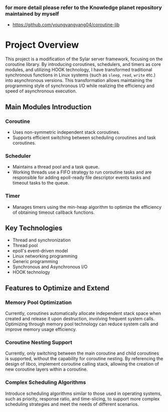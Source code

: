 ### for more detail please refer to the Knowledge planet repository maintained by myself
* https://github.com/youngyangyang04/coroutine-lib

# Project Overview
This project is a modification of the Sylar server framework, focusing on the coroutine library. By introducing coroutines, schedulers, and timers as core modules, and utilizing HOOK technology, I have transformed traditional synchronous functions in Linux systems (such as `sleep`, `read`, `write` etc.) into asynchronous versions. This transformation allows maintaining the programming style of synchronous I/O while realizing the efficiency and speed of asynchronous execution.

## Main Modules Introduction

### Coroutine 
 * Uses non-symmetric independent stack coroutines.
 * Supports efficient switching between scheduling coroutines and task coroutines.

### Scheduler
 * Maintains a thread pool and a task queue.
 * Working threads use a FIFO strategy to run coroutine tasks and are responsible for adding epoll-ready file descriptor events tasks and timeout tasks to the queue.

### Timer
 * Manages timers using the min-heap algorithm to optimize the efficiency of obtaining timeout callback functions.

## Key Technologies

 * Thread and synchronization
 * Thread pool 
 * epoll's event-driven model
 * Linux networking programming
 * Generic programming
 * Synchronous and Asynchronous I/O
 * HOOK technology

## Features to Optimize and Extend

### Memory Pool Optimization
Currently, coroutines automatically allocate independent stack space when created and release it upon destruction, involving frequent system calls. Optimizing through memory pool technology can reduce system calls and improve memory usage efficiency.

### Coroutine Nesting Support
Currently, only switching between the main coroutine and child coroutines is supported, without the capability for coroutine nesting. By referencing the design of libco, implement coroutine calling stack, allowing the creation of new coroutine layers within a coroutine.

### Complex Scheduling Algorithms
Introduce scheduling algorithms similar to those used in operating systems, such as priority, response ratio, and time-slicing, to support more complex scheduling strategies and meet the needs of different scenarios.
